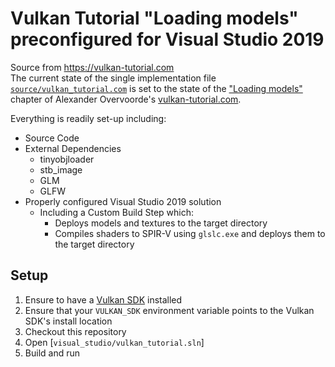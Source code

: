 # Vulkan Tutorial "Loading models" preconfigured for Visual Studio 2019

Source from https://vulkan-tutorial.com                
The current state of the single implementation file [`source/vulkan_tutorial.com`](source/vulkan_tutorial.com) is set to the state of the ["Loading models"](https://vulkan-tutorial.com/Loading_models) chapter of Alexander Overvoorde's [vulkan-tutorial.com](https://vulkan-tutorial.com).

Everything is readily set-up including:
* Source Code 
* External Dependencies
  * tinyobjloader
  * stb_image
  * GLM
  * GLFW
* Properly configured Visual Studio 2019 solution
  * Including a Custom Build Step which:
    * Deploys models and textures to the target directory
    * Compiles shaders to SPIR-V using `glslc.exe` and deploys them to the target directory
    
## Setup

1. Ensure to have a [Vulkan SDK](https://www.lunarg.com/vulkan-sdk/) installed
2. Ensure that your `VULKAN_SDK` environment variable points to the Vulkan SDK's install location
3. Checkout this repository
4. Open [`visual_studio/vulkan_tutorial.sln`]
5. Build and run
